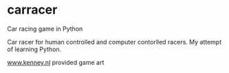 # carracer
Car racing game in Python

Car racer for human controlled and computer contorlled racers. My attempt of learning Python.

www.kenney.nl provided game art
